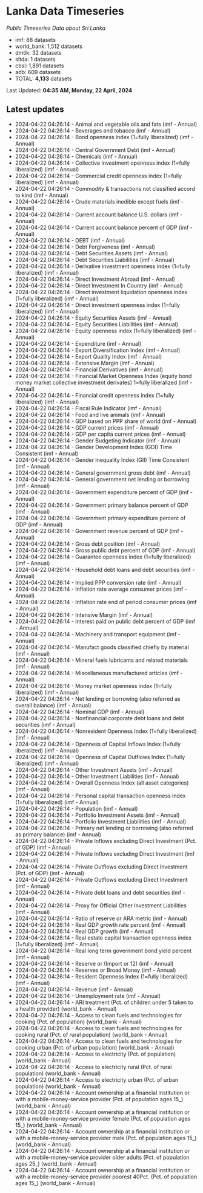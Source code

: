 # Lanka Data Timeseries
*Public Timeseries Data about Sri Lanka*

* imf: 88 datasets
* world_bank: 1,512 datasets
* dmtlk: 32 datasets
* sltda: 1 datasets
* cbsl: 1,891 datasets
* adb: 609 datasets
* TOTAL: **4,133** datasets

Last Updated: **04:35 AM, Monday, 22 April, 2024**

## Latest updates

* 2024-04-22 04:26:14 - Animal and vegetable oils and fats (imf - Annual)
* 2024-04-22 04:26:14 - Beverages and tobacco (imf - Annual)
* 2024-04-22 04:26:14 - Bond openness index (1=fully liberalized) (imf - Annual)
* 2024-04-22 04:26:14 - Central Government Debt (imf - Annual)
* 2024-04-22 04:26:14 - Chemicals (imf - Annual)
* 2024-04-22 04:26:14 - Collective investment openness index (1=fully liberalized) (imf - Annual)
* 2024-04-22 04:26:14 - Commercial credit openness index (1=fully liberalized) (imf - Annual)
* 2024-04-22 04:26:14 - Commodity & transactions not classified accord to kind (imf - Annual)
* 2024-04-22 04:26:14 - Crude materials inedible except fuels (imf - Annual)
* 2024-04-22 04:26:14 - Current account balance U.S. dollars (imf - Annual)
* 2024-04-22 04:26:14 - Current account balance percent of GDP (imf - Annual)
* 2024-04-22 04:26:14 - DEBT (imf - Annual)
* 2024-04-22 04:26:14 - Debt Forgiveness (imf - Annual)
* 2024-04-22 04:26:14 - Debt Securities Assets (imf - Annual)
* 2024-04-22 04:26:14 - Debt Securities Liabilities (imf - Annual)
* 2024-04-22 04:26:14 - Derivative investment openness index (1=fully liberalized) (imf - Annual)
* 2024-04-22 04:26:14 - Direct Investment Abroad (imf - Annual)
* 2024-04-22 04:26:14 - Direct Investment In Country (imf - Annual)
* 2024-04-22 04:26:14 - Direct investment liquidation openness index (1=fully liberalized) (imf - Annual)
* 2024-04-22 04:26:14 - Direct investment openness index (1=fully liberalized) (imf - Annual)
* 2024-04-22 04:26:14 - Equity Securities Assets (imf - Annual)
* 2024-04-22 04:26:14 - Equity Securities Liabilities (imf - Annual)
* 2024-04-22 04:26:14 - Equity openness index (1=fully liberalized) (imf - Annual)
* 2024-04-22 04:26:14 - Expenditure (imf - Annual)
* 2024-04-22 04:26:14 - Export Diversification Index (imf - Annual)
* 2024-04-22 04:26:14 - Export Quality Index (imf - Annual)
* 2024-04-22 04:26:14 - Extensive Margin (imf - Annual)
* 2024-04-22 04:26:14 - Financial Derivatives (imf - Annual)
* 2024-04-22 04:26:14 - Financial Market Openness Index (equity bond money market collective investment derivates) 1=fully liberalized (imf - Annual)
* 2024-04-22 04:26:14 - Financial credit openness index (1=fully liberalized) (imf - Annual)
* 2024-04-22 04:26:14 - Fiscal Rule Indicator (imf - Annual)
* 2024-04-22 04:26:14 - Food and live animals (imf - Annual)
* 2024-04-22 04:26:14 - GDP based on PPP share of world (imf - Annual)
* 2024-04-22 04:26:14 - GDP current prices (imf - Annual)
* 2024-04-22 04:26:14 - GDP per capita current prices (imf - Annual)
* 2024-04-22 04:26:14 - Gender Budgeting Indicator (imf - Annual)
* 2024-04-22 04:26:14 - Gender Development Index (GDI) Time Consistent (imf - Annual)
* 2024-04-22 04:26:14 - Gender Inequality Index (GII) Time Consistent (imf - Annual)
* 2024-04-22 04:26:14 - General government gross debt (imf - Annual)
* 2024-04-22 04:26:14 - General government net lending or borrowing (imf - Annual)
* 2024-04-22 04:26:14 - Government expenditure percent of GDP (imf - Annual)
* 2024-04-22 04:26:14 - Government primary balance percent of GDP (imf - Annual)
* 2024-04-22 04:26:14 - Government primary expenditure percent of GDP (imf - Annual)
* 2024-04-22 04:26:14 - Government revenue percent of GDP (imf - Annual)
* 2024-04-22 04:26:14 - Gross debt position (imf - Annual)
* 2024-04-22 04:26:14 - Gross public debt percent of GDP (imf - Annual)
* 2024-04-22 04:26:14 - Guarantee openness index (1=fully liberalized) (imf - Annual)
* 2024-04-22 04:26:14 - Household debt loans and debt securities (imf - Annual)
* 2024-04-22 04:26:14 - Implied PPP conversion rate (imf - Annual)
* 2024-04-22 04:26:14 - Inflation rate average consumer prices (imf - Annual)
* 2024-04-22 04:26:14 - Inflation rate end of period consumer prices (imf - Annual)
* 2024-04-22 04:26:14 - Intensive Margin (imf - Annual)
* 2024-04-22 04:26:14 - Interest paid on public debt percent of GDP (imf - Annual)
* 2024-04-22 04:26:14 - Machinery and transport equipment (imf - Annual)
* 2024-04-22 04:26:14 - Manufact goods classified chiefly by material (imf - Annual)
* 2024-04-22 04:26:14 - Mineral fuels lubricants and related materials (imf - Annual)
* 2024-04-22 04:26:14 - Miscellaneous manufactured articles (imf - Annual)
* 2024-04-22 04:26:14 - Money market openness index (1=fully liberalized) (imf - Annual)
* 2024-04-22 04:26:14 - Net lending or borrowing (also referred as overall balance) (imf - Annual)
* 2024-04-22 04:26:14 - Nominal GDP (imf - Annual)
* 2024-04-22 04:26:14 - Nonfinancial corporate debt loans and debt securities (imf - Annual)
* 2024-04-22 04:26:14 - Nonresident Openness Index (1=fully liberalized) (imf - Annual)
* 2024-04-22 04:26:14 - Openness of Capital Inflows Index (1=fully liberalized) (imf - Annual)
* 2024-04-22 04:26:14 - Openness of Capital Outflows Index (1=fully liberalized) (imf - Annual)
* 2024-04-22 04:26:14 - Other Investment Assets (imf - Annual)
* 2024-04-22 04:26:14 - Other Investment Liabilities (imf - Annual)
* 2024-04-22 04:26:14 - Overall Openness Index (all asset categories) (imf - Annual)
* 2024-04-22 04:26:14 - Personal capital transaction openness index (1=fully liberalized) (imf - Annual)
* 2024-04-22 04:26:14 - Population (imf - Annual)
* 2024-04-22 04:26:14 - Portfolio Investment Assets (imf - Annual)
* 2024-04-22 04:26:14 - Portfolio Investment Liabilities (imf - Annual)
* 2024-04-22 04:26:14 - Primary net lending or borrowing (also referred as primary balance) (imf - Annual)
* 2024-04-22 04:26:14 - Private Inflows excluding Direct Investment (Pct. of GDP) (imf - Annual)
* 2024-04-22 04:26:14 - Private Inflows excluding Direct Investment (imf - Annual)
* 2024-04-22 04:26:14 - Private Outflows excluding Direct Investment (Pct. of GDP) (imf - Annual)
* 2024-04-22 04:26:14 - Private Outflows excluding Direct Investment (imf - Annual)
* 2024-04-22 04:26:14 - Private debt loans and debt securities (imf - Annual)
* 2024-04-22 04:26:14 - Proxy for Official Other Investment Liabilities (imf - Annual)
* 2024-04-22 04:26:14 - Ratio of reserve or ARA metric (imf - Annual)
* 2024-04-22 04:26:14 - Real GDP growth rate percent (imf - Annual)
* 2024-04-22 04:26:14 - Real GDP growth (imf - Annual)
* 2024-04-22 04:26:14 - Real estate capital transaction openness index (1=fully liberalized) (imf - Annual)
* 2024-04-22 04:26:14 - Real long term government bond yield percent (imf - Annual)
* 2024-04-22 04:26:14 - Reserve or (Import or 12) (imf - Annual)
* 2024-04-22 04:26:14 - Reserves or Broad Money (imf - Annual)
* 2024-04-22 04:26:14 - Resident Openness Index (1=fully liberalized) (imf - Annual)
* 2024-04-22 04:26:14 - Revenue (imf - Annual)
* 2024-04-22 04:26:14 - Unemployment rate (imf - Annual)
* 2024-04-22 04:26:14 - ARI treatment (Pct. of children under 5 taken to a health provider) (world_bank - Annual)
* 2024-04-22 04:26:14 - Access to clean fuels and technologies for cooking (Pct. of population) (world_bank - Annual)
* 2024-04-22 04:26:14 - Access to clean fuels and technologies for cooking rural (Pct. of rural population) (world_bank - Annual)
* 2024-04-22 04:26:14 - Access to clean fuels and technologies for cooking urban (Pct. of urban population) (world_bank - Annual)
* 2024-04-22 04:26:14 - Access to electricity (Pct. of population) (world_bank - Annual)
* 2024-04-22 04:26:14 - Access to electricity rural (Pct. of rural population) (world_bank - Annual)
* 2024-04-22 04:26:14 - Access to electricity urban (Pct. of urban population) (world_bank - Annual)
* 2024-04-22 04:26:14 - Account ownership at a financial institution or with a mobile-money-service provider (Pct. of population ages 15_) (world_bank - Annual)
* 2024-04-22 04:26:14 - Account ownership at a financial institution or with a mobile-money-service provider female (Pct. of population ages 15_) (world_bank - Annual)
* 2024-04-22 04:26:14 - Account ownership at a financial institution or with a mobile-money-service provider male (Pct. of population ages 15_) (world_bank - Annual)
* 2024-04-22 04:26:14 - Account ownership at a financial institution or with a mobile-money-service provider older adults (Pct. of population ages 25_) (world_bank - Annual)
* 2024-04-22 04:26:14 - Account ownership at a financial institution or with a mobile-money-service provider poorest 40Pct. (Pct. of population ages 15_) (world_bank - Annual)